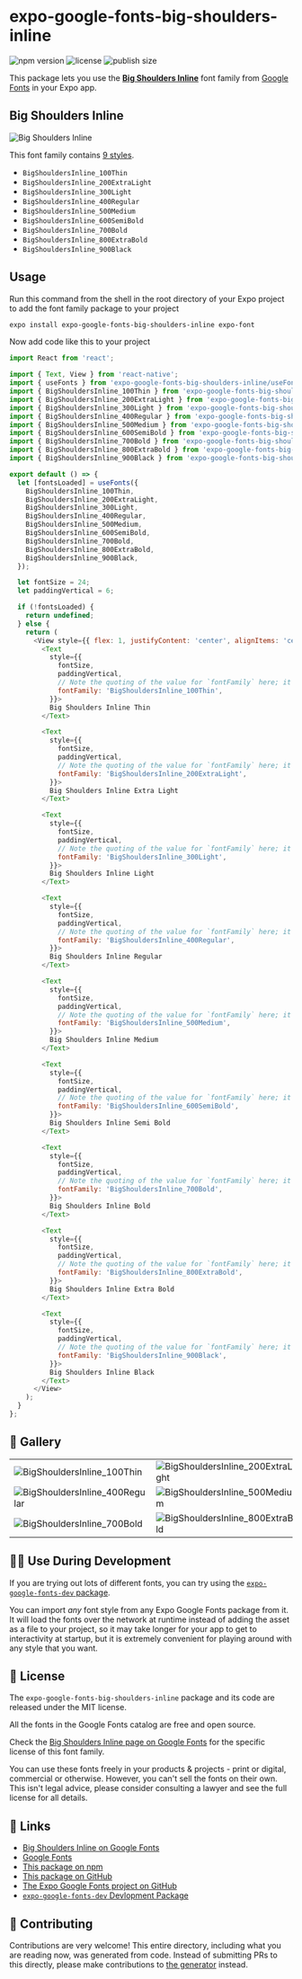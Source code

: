 # expo-google-fonts-big-shoulders-inline

![npm version](https://flat.badgen.net/npm/v/expo-google-fonts-big-shoulders-inline)
![license](https://flat.badgen.net/github/license/expo/google-fonts)
![publish size](https://flat.badgen.net/packagephobia/install/expo-google-fonts-big-shoulders-inline)

This package lets you use the [**Big Shoulders Inline**](https://fonts.google.com/specimen/Big+Shoulders+Inline) font family from [Google Fonts](https://fonts.google.com/) in your Expo app.

## Big Shoulders Inline

![Big Shoulders Inline](./font-family.png)

This font family contains [9 styles](#-gallery).

- `BigShouldersInline_100Thin`
- `BigShouldersInline_200ExtraLight`
- `BigShouldersInline_300Light`
- `BigShouldersInline_400Regular`
- `BigShouldersInline_500Medium`
- `BigShouldersInline_600SemiBold`
- `BigShouldersInline_700Bold`
- `BigShouldersInline_800ExtraBold`
- `BigShouldersInline_900Black`

## Usage

Run this command from the shell in the root directory of your Expo project to add the font family package to your project
```sh
expo install expo-google-fonts-big-shoulders-inline expo-font
```

Now add code like this to your project
```js
import React from 'react';

import { Text, View } from 'react-native';
import { useFonts } from 'expo-google-fonts-big-shoulders-inline/useFonts';
import { BigShouldersInline_100Thin } from 'expo-google-fonts-big-shoulders-inline/100Thin';
import { BigShouldersInline_200ExtraLight } from 'expo-google-fonts-big-shoulders-inline/200ExtraLight';
import { BigShouldersInline_300Light } from 'expo-google-fonts-big-shoulders-inline/300Light';
import { BigShouldersInline_400Regular } from 'expo-google-fonts-big-shoulders-inline/400Regular';
import { BigShouldersInline_500Medium } from 'expo-google-fonts-big-shoulders-inline/500Medium';
import { BigShouldersInline_600SemiBold } from 'expo-google-fonts-big-shoulders-inline/600SemiBold';
import { BigShouldersInline_700Bold } from 'expo-google-fonts-big-shoulders-inline/700Bold';
import { BigShouldersInline_800ExtraBold } from 'expo-google-fonts-big-shoulders-inline/800ExtraBold';
import { BigShouldersInline_900Black } from 'expo-google-fonts-big-shoulders-inline/900Black';

export default () => {
  let [fontsLoaded] = useFonts({
    BigShouldersInline_100Thin,
    BigShouldersInline_200ExtraLight,
    BigShouldersInline_300Light,
    BigShouldersInline_400Regular,
    BigShouldersInline_500Medium,
    BigShouldersInline_600SemiBold,
    BigShouldersInline_700Bold,
    BigShouldersInline_800ExtraBold,
    BigShouldersInline_900Black,
  });

  let fontSize = 24;
  let paddingVertical = 6;

  if (!fontsLoaded) {
    return undefined;
  } else {
    return (
      <View style={{ flex: 1, justifyContent: 'center', alignItems: 'center' }}>
        <Text
          style={{
            fontSize,
            paddingVertical,
            // Note the quoting of the value for `fontFamily` here; it expects a string!
            fontFamily: 'BigShouldersInline_100Thin',
          }}>
          Big Shoulders Inline Thin
        </Text>

        <Text
          style={{
            fontSize,
            paddingVertical,
            // Note the quoting of the value for `fontFamily` here; it expects a string!
            fontFamily: 'BigShouldersInline_200ExtraLight',
          }}>
          Big Shoulders Inline Extra Light
        </Text>

        <Text
          style={{
            fontSize,
            paddingVertical,
            // Note the quoting of the value for `fontFamily` here; it expects a string!
            fontFamily: 'BigShouldersInline_300Light',
          }}>
          Big Shoulders Inline Light
        </Text>

        <Text
          style={{
            fontSize,
            paddingVertical,
            // Note the quoting of the value for `fontFamily` here; it expects a string!
            fontFamily: 'BigShouldersInline_400Regular',
          }}>
          Big Shoulders Inline Regular
        </Text>

        <Text
          style={{
            fontSize,
            paddingVertical,
            // Note the quoting of the value for `fontFamily` here; it expects a string!
            fontFamily: 'BigShouldersInline_500Medium',
          }}>
          Big Shoulders Inline Medium
        </Text>

        <Text
          style={{
            fontSize,
            paddingVertical,
            // Note the quoting of the value for `fontFamily` here; it expects a string!
            fontFamily: 'BigShouldersInline_600SemiBold',
          }}>
          Big Shoulders Inline Semi Bold
        </Text>

        <Text
          style={{
            fontSize,
            paddingVertical,
            // Note the quoting of the value for `fontFamily` here; it expects a string!
            fontFamily: 'BigShouldersInline_700Bold',
          }}>
          Big Shoulders Inline Bold
        </Text>

        <Text
          style={{
            fontSize,
            paddingVertical,
            // Note the quoting of the value for `fontFamily` here; it expects a string!
            fontFamily: 'BigShouldersInline_800ExtraBold',
          }}>
          Big Shoulders Inline Extra Bold
        </Text>

        <Text
          style={{
            fontSize,
            paddingVertical,
            // Note the quoting of the value for `fontFamily` here; it expects a string!
            fontFamily: 'BigShouldersInline_900Black',
          }}>
          Big Shoulders Inline Black
        </Text>
      </View>
    );
  }
};

```

## 🔡 Gallery


||||
|-|-|-|
|![BigShouldersInline_100Thin](.//100Thin/BigShouldersInline_100Thin.ttf.png)|![BigShouldersInline_200ExtraLight](.//200ExtraLight/BigShouldersInline_200ExtraLight.ttf.png)|![BigShouldersInline_300Light](.//300Light/BigShouldersInline_300Light.ttf.png)||
|![BigShouldersInline_400Regular](.//400Regular/BigShouldersInline_400Regular.ttf.png)|![BigShouldersInline_500Medium](.//500Medium/BigShouldersInline_500Medium.ttf.png)|![BigShouldersInline_600SemiBold](.//600SemiBold/BigShouldersInline_600SemiBold.ttf.png)||
|![BigShouldersInline_700Bold](.//700Bold/BigShouldersInline_700Bold.ttf.png)|![BigShouldersInline_800ExtraBold](.//800ExtraBold/BigShouldersInline_800ExtraBold.ttf.png)|![BigShouldersInline_900Black](.//900Black/BigShouldersInline_900Black.ttf.png)||


## 👩‍💻 Use During Development

If you are trying out lots of different fonts, you can try using the [`expo-google-fonts-dev` package](https://github.com/freeboub/google-fonts/tree/master/font-packages/dev#readme).

You can import *any* font style from any Expo Google Fonts package from it. It will load the fonts
over the network at runtime instead of adding the asset as a file to your project, so it may take longer
for your app to get to interactivity at startup, but it is extremely convenient
for playing around with any style that you want.

## 📖 License

The `expo-google-fonts-big-shoulders-inline` package and its code are released under the MIT license.

All the fonts in the Google Fonts catalog are free and open source.

Check the [Big Shoulders Inline page on Google Fonts](https://fonts.google.com/specimen/Big+Shoulders+Inline) for the specific license of this font family.

You can use these fonts freely in your products & projects - print or digital, commercial or otherwise. However, you can't sell the fonts on their own. This isn't legal advice, please consider consulting a lawyer and see the full license for all details.

## 🔗 Links

- [Big Shoulders Inline on Google Fonts](https://fonts.google.com/specimen/Big+Shoulders+Inline)
- [Google Fonts](https://fonts.google.com/)
- [This package on npm](https://www.npmjs.com/package/expo-google-fonts-big-shoulders-inline)
- [This package on GitHub](https://github.com/freeboub/google-fonts/tree/master/font-packages/big-shoulders-inline)
- [The Expo Google Fonts project on GitHub](https://github.com/freeboub/google-fonts)
- [`expo-google-fonts-dev` Devlopment Package](https://github.com/freeboub/google-fonts/tree/master/font-packages/dev)

## 🤝 Contributing

Contributions are very welcome! This entire directory, including what you are reading now, was generated from code. Instead of submitting PRs to this directly, please make contributions to [the generator](https://github.com/freeboub/google-fonts/tree/master/packages/generator) instead.
